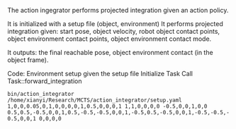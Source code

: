 The action ingegrator performs projected integration given an action policy. 

It is initialized with a setup file (object, environment)
It performs projected integration given: 
    start pose, 
    object velocity, 
    robot object contact points, 
    object environment contact points,
    object environment contact mode.

It outputs: 
    the final reachable pose, 
    object environment contact (in the object frame).

Code: 
Environment setup given the setup file
Initialize Task
Call Task::forward_integration

`
bin/action_integrator /home/xianyi/Research/MCTS/action_integrator/setup.yaml 1,0,0,0.05,0,1,0,0,0,0,1,0.5,0,0,0,1 1,1,0,0,0,0 -0.5,0,0,1,0,0 0.5,0.5,-0.5,0,0,1,0.5,-0.5,-0.5,0,0,1,-0.5,0.5,-0.5,0,0,1,-0.5,-0.5,-0.5,0,0,1 0,0,0,0  
`